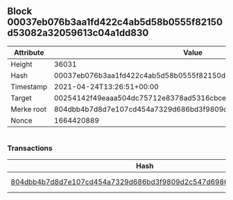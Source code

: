 ## Block 00037eb076b3aa1fd422c4ab5d58b0555f82150d53082a32059613c04a1dd830

Attribute | Value
--- | ---
Height | 36031
Hash | 00037eb076b3aa1fd422c4ab5d58b0555f82150d53082a32059613c04a1dd830
Timestamp | 2021-04-24T13:26:51+00:00
Target | 00254142f49eaaa504dc75712e8378ad5316cbcead634704b3734b6271167cc4
Merke root | 804dbb4b7d8d7e107cd454a7329d686bd3f9809d2c547d6986e2f6dffa72cfcf
Nonce | 1664420889

```

```

### Transactions

Hash | Amount
--- | ---
[804dbb4b7d8d7e107cd454a7329d686bd3f9809d2c547d6986e2f6dffa72cfcf](804dbb4b7d8d7e107cd454a7329d686bd3f9809d2c547d6986e2f6dffa72cfcf.md) | 10.00000000 SKEPTI 
